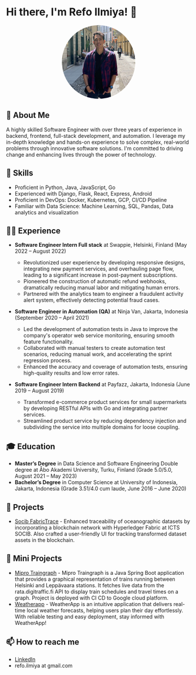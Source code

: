 # Hi there, I'm Refo Ilmiya! 👋

<div align="center">
  <img src="/images/profile.jpeg" alt="Profile Picture" width="200" style="border-radius: 50%;" />
</div>

## 🚀 About Me
A highly skilled Software Engineer with over three years of experience in backend, frontend, full-stack development, and automation. I leverage my in-depth knowledge and hands-on experience to solve complex, real-world problems through innovative software solutions. I'm committed to driving change and enhancing lives through the power of technology.

## 💼 Skills
- Proficient in Python, Java, JavaScript, Go
- Experienced with Django, Flask, React, Express, Android
- Proficient in DevOps: Docker, Kubernetes, GCP, CI/CD Pipeline
- Familiar with Data Science: Machine Learning, SQL, Pandas, Data analytics and visualization

## 👨‍💻 Experience
- **Software Engineer Intern Full stack** at Swappie, Helsinki, Finland (May 2022 – August 2022)
  - Revolutionized user experience by developing responsive designs, integrating new payment services, and overhauling page flow, leading to a significant increase in post-payment subscriptions.
  - Pioneered the construction of automatic refund webhooks, dramatically reducing manual labor and mitigating human errors.
  - Partnered with the analytics team to engineer a fraudulent activity alert system, effectively detecting potential fraud cases.
  
- **Software Engineer in Automation (QA)** at Ninja Van, Jakarta, Indonesia (September 2020 – April 2021)
  - Led the development of automation tests in Java to improve the company's operator web service monitoring, ensuring smooth feature functionality.
  - Collaborated with manual testers to create automation test scenarios, reducing manual work, and accelerating the sprint regression process.
  - Enhanced the accuracy and coverage of automation tests, ensuring high-quality results and low error rates.
  
- **Software Engineer Intern Backend** at Payfazz, Jakarta, Indonesia (June 2019 – August 2019)
  - Transformed e-commerce product services for small supermarkets by developing RESTful APIs with Go and integrating partner services.
  - Streamlined product service by reducing dependency injection and subdividing the service into multiple domains for loose coupling.

## 🎓 Education
- **Master’s Degree** in Data Science and Software Engineering Double degree at Åbo Akademi University, Turku, Finland (Grade 5.0/5.0, August 2021 – May 2023)
- **Bachelor’s Degree** in Computer Science at University of Indonesia, Jakarta, Indonesia (Grade 3.51/4.0 cum laude, June 2016 – June 2020)

## 🌱 Projects
- [Socib FabricTrace](https://github.com/realr3fo/hyperledger-fabric-socib) - Enhanced traceability of oceanographic datasets by incorporating a blockchain network with Hyperledger Fabric at ICTS SOCIB. Also crafted a user-friendly UI for tracking transformed dataset assets in the blockchain.

## 🧩 Mini Projects
- [Mipro Traingraph](https://github.com/realr3fo/mipro-traingraph) - Mipro Traingraph is a Java Spring Boot application that provides a graphical representation of trains running between Helsinki and Leppävaara stations. It fetches live data from the rata.digitraffic.fi API to display train schedules and travel times on a graph. Project is deployed with CI CD to Google cloud platform.
- [Weatherapp](https://github.com/realr3fo/weatherapp) - WeatherApp is an intuitive application that delivers real-time local weather forecasts, helping users plan their day effortlessly. With reliable testing and easy deployment, stay informed with WeatherApp!


## 📫 How to reach me
- [LinkedIn](https://www.linkedin.com/in/refo-ilmiya/)
- refo.ilmiya at gmail.com
